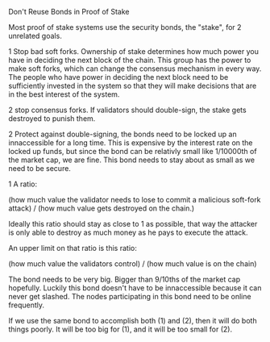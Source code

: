 Don't Reuse Bonds in Proof of Stake

Most proof of stake systems use the security bonds, the "stake", for 2 unrelated goals.

1 Stop bad soft forks. Ownership of stake determines how much power you have in deciding the next block of the chain. This group has the power to make soft forks, which can change the consensus mechanism in every way. The people who have power in deciding the next block need to be sufficiently invested in the system so that they will make decisions that are in the best interest of the system.

2 stop consensus forks. If validators should double-sign, the stake gets destroyed to punish them.

2 Protect against double-signing, the bonds need to be locked up an innaccessible for a long time. This is expensive by the interest rate on the locked up funds, but since the bond can be relativly small like 1/10000th of the market cap, we are fine. This bond needs to stay about as small as we need to be secure.

1 
A ratio:

(how much value the validator needs to lose to commit a malicious soft-fork attack)
/
(how much value gets destroyed on the chain.)

Ideally this ratio should stay as close to 1 as possible, that way the attacker is only able to destroy as much money as he pays to execute the attack.

An upper limit on that ratio is this ratio:

(how much value the validators control)
/
(how much value is on the chain)


The bond needs to be very big. Bigger than 9/10ths of the market cap hopefully. Luckily this bond doesn't have to be innaccessible because it can never get slashed. The nodes participating in this bond need to be online frequently. 

If we use the same bond to accomplish both (1) and (2), then it will do both things poorly. It will be too big for (1), and it will be too small for (2).